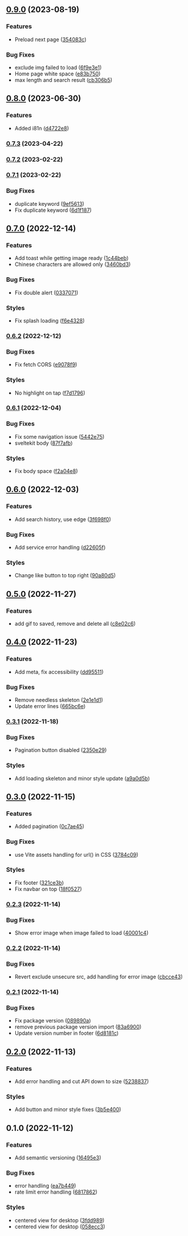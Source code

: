 

## [0.9.0](https://github.com/leovoon/tatan/compare/0.8.0...0.9.0) (2023-08-19)


### Features

* Preload next page ([354083c](https://github.com/leovoon/tatan/commit/354083cda1ed922924442df6f896ee257f791a49))


### Bug Fixes

* exclude img failed to load ([6f9e3e1](https://github.com/leovoon/tatan/commit/6f9e3e126c6654ab5d895d1bd78600ba4df09a8e))
* Home page white space ([e83b750](https://github.com/leovoon/tatan/commit/e83b75000b0853ae383a63ee6d5bcdbb29c853c1))
* max length and search result ([cb306b5](https://github.com/leovoon/tatan/commit/cb306b5ccb48efd72674f7bbe7fb279d702a188f))

## [0.8.0](https://github.com/leovoon/tatan/compare/0.7.3...0.8.0) (2023-06-30)


### Features

* Added i81n ([d4722e8](https://github.com/leovoon/tatan/commit/d4722e8a77475eb30261aaf5038e1aaf0a785626))

### [0.7.3](https://github.com/leovoon/tatan/compare/0.7.2...0.7.3) (2023-04-22)

### [0.7.2](https://github.com/leovoon/tatan/compare/0.7.1...0.7.2) (2023-02-22)

### [0.7.1](https://github.com/leovoon/tatan/compare/0.7.0...0.7.1) (2023-02-22)


### Bug Fixes

* duplicate keyword ([9ef5613](https://github.com/leovoon/tatan/commit/9ef5613bca0f067854eafee822f6cc30d33504e3))
* Fix duplicate keyword ([6d1f187](https://github.com/leovoon/tatan/commit/6d1f187067c7bbb73e7021ec8a92da93ea5fe48c))

## [0.7.0](https://github.com/leovoon/tatan/compare/0.6.2...0.7.0) (2022-12-14)


### Features

* Add toast while getting image ready ([1c44beb](https://github.com/leovoon/tatan/commit/1c44beb321b49ede465ce28fe2c8d8776c566da1))
* Chinese characters are allowed only ([3460bd3](https://github.com/leovoon/tatan/commit/3460bd352fc89cbd78d7c885fe3158aae6b2e5f9))


### Bug Fixes

* Fix double alert ([0337071](https://github.com/leovoon/tatan/commit/0337071a9562e7d0f172bd4ca8ebca3fd0ab6e13))


### Styles

* Fix splash loading ([f6e4328](https://github.com/leovoon/tatan/commit/f6e43283d6fc29abbbff2d1af0507e4872368b0d))

### [0.6.2](https://github.com/leovoon/tatan/compare/0.6.1...0.6.2) (2022-12-12)


### Bug Fixes

* Fix fetch CORS ([e9078f9](https://github.com/leovoon/tatan/commit/e9078f9aa3a59568ca942a45aa511ff230bf6a12))


### Styles

* No highlight on tap ([f7d1796](https://github.com/leovoon/tatan/commit/f7d1796dc2d54e26e73a8916f782146d8c4b5c40))

### [0.6.1](https://github.com/leovoon/tatan/compare/0.6.0...0.6.1) (2022-12-04)


### Bug Fixes

* Fix some navigation issue ([5442e75](https://github.com/leovoon/tatan/commit/5442e759726d681e4e4a044f752050591b1fc760))
* sveltekit body ([87f7afb](https://github.com/leovoon/tatan/commit/87f7afb3dee1b347719302954828507673e3511c))


### Styles

* Fix body space ([f2a04e8](https://github.com/leovoon/tatan/commit/f2a04e8445a6e5f393a4a37aa9ca66ef2c690f82))

## [0.6.0](https://github.com/leovoon/tatan/compare/0.5.0...0.6.0) (2022-12-03)


### Features

* Add search history, use edge ([3f698f0](https://github.com/leovoon/tatan/commit/3f698f0fdebe790702efe0283a07dd967a8f07b9))


### Bug Fixes

* Add service error handling ([d22605f](https://github.com/leovoon/tatan/commit/d22605f94ea3e268e418d4d293d58e1a2e277b29))


### Styles

* Change like button to top right ([90a80d5](https://github.com/leovoon/tatan/commit/90a80d580b7bbde00e4309bde996970a5fd362a1))

## [0.5.0](https://github.com/leovoon/tatan/compare/0.4.0...0.5.0) (2022-11-27)


### Features

* add gif to saved, remove and delete all ([c8e02c6](https://github.com/leovoon/tatan/commit/c8e02c61a7e51456dced700cdec67fb3906e66f9))

## [0.4.0](https://github.com/leovoon/tatan/compare/0.3.1...0.4.0) (2022-11-23)


### Features

* Add meta, fix accessibility ([dd95511](https://github.com/leovoon/tatan/commit/dd95511283bdde9e205f71836f23131f0eaac5fc))


### Bug Fixes

* Remove needless skeleton ([2e1e1d1](https://github.com/leovoon/tatan/commit/2e1e1d13c688931b4df6e386122445a4c5ff23ec))
* Update error lines ([665bc6e](https://github.com/leovoon/tatan/commit/665bc6e530bac552f3e13ad75dacab2493e25931))

### [0.3.1](https://github.com/leovoon/tatan/compare/0.3.0...0.3.1) (2022-11-18)


### Bug Fixes

* Pagination button disabled ([2350e29](https://github.com/leovoon/tatan/commit/2350e29fd985fc7a2233d6f188bbe0db5b1d5b1c))


### Styles

* Add loading skeleton and minor style update ([a9a0d5b](https://github.com/leovoon/tatan/commit/a9a0d5b206d656695f503c585e2b4cec3ce788f4))

## [0.3.0](https://github.com/leovoon/tatan/compare/0.2.3...0.3.0) (2022-11-15)


### Features

* Added pagination ([0c7ae45](https://github.com/leovoon/tatan/commit/0c7ae4511ee64549a2eb38bc9c3547de116391c4))


### Bug Fixes

* use Vite assets handling for url() in CSS ([3784c09](https://github.com/leovoon/tatan/commit/3784c09db7f9c94e6ca130300271e2453c655965))


### Styles

* Fix footer ([321ce3b](https://github.com/leovoon/tatan/commit/321ce3be39799d4e2fd30dde4af739e9faed0bbf))
* Fix navbar on top ([18f0527](https://github.com/leovoon/tatan/commit/18f0527cdccbf79b0429c0ddab83fb7b337eb0bb))

### [0.2.3](https://github.com/leovoon/tatan/compare/0.2.2...0.2.3) (2022-11-14)


### Bug Fixes

* Show error image when image failed to load ([40001c4](https://github.com/leovoon/tatan/commit/40001c435c912078c58eb952a2cadd399aaad20e))

### [0.2.2](https://github.com/leovoon/tatan/compare/0.2.1...0.2.2) (2022-11-14)


### Bug Fixes

* Revert exclude unsecure src, add handling for error image ([cbcce43](https://github.com/leovoon/tatan/commit/cbcce43ce07d028a97a093844c5f1ccfd6639572))

### [0.2.1](https://github.com/leovoon/tatan/compare/0.2.0...0.2.1) (2022-11-14)


### Bug Fixes

* Fix package version ([089890a](https://github.com/leovoon/tatan/commit/089890a0f3526a97212f7eb53e03f1e0aa172dce))
* remove previous package version import ([83a6900](https://github.com/leovoon/tatan/commit/83a69004ae47b8f1a0bd273170453a99bf7ecf2d))
* Update version number in footer ([6d8181c](https://github.com/leovoon/tatan/commit/6d8181ca4b96c94a96873ae13b53ffb04115f75c))

## [0.2.0](https://github.com/leovoon/tatan/compare/0.1.0...0.2.0) (2022-11-13)


### Features

* Add error handling and cut API down to size ([5238837](https://github.com/leovoon/tatan/commit/523883709eb77fe2b050ffe1fbd253ba95febc2a))


### Styles

* Add button and minor style fixes ([3b5e400](https://github.com/leovoon/tatan/commit/3b5e400895c8b03a02a4c646797c2c114f4a3b17))

## 0.1.0 (2022-11-12)


### Features

* Add semantic versioning ([16495e3](https://github.com/leovoon/tatan/commit/16495e3f109f19b9070b180c79c0387231a85210))


### Bug Fixes

* error handling ([ea7b449](https://github.com/leovoon/tatan/commit/ea7b44947db3065b6cdaa4c21eb2b91a50875252))
* rate limit error handling ([6817862](https://github.com/leovoon/tatan/commit/68178622518bf621bf59175427dd649c076dc744))


### Styles

* centered view for desktop ([3fdd989](https://github.com/leovoon/tatan/commit/3fdd989d900e7946e93e26c62ee654faf8719f1b))
* centered view for desktop ([058ecc3](https://github.com/leovoon/tatan/commit/058ecc3ecfe11df99ce70611d86c5dbf6b756923))